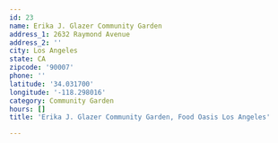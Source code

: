 ```yaml
---
id: 23
name: Erika J. Glazer Community Garden
address_1: 2632 Raymond Avenue
address_2: ''
city: Los Angeles
state: CA
zipcode: '90007'
phone: ''
latitude: '34.031700'
longitude: '-118.298016'
category: Community Garden
hours: []
title: 'Erika J. Glazer Community Garden, Food Oasis Los Angeles'

---
```

